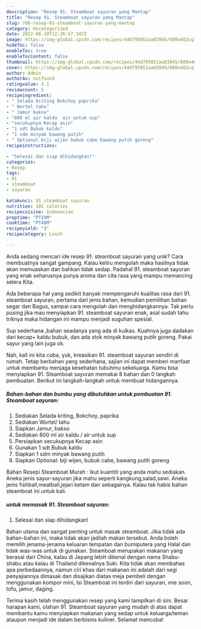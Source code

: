 ```yaml
---
description: "Resep 91. Steamboat sayuran yang Mantap"
title: "Resep 91. Steamboat sayuran yang Mantap"
slug: 786-resep-91-steamboat-sayuran-yang-mantap
category: Uncategorized
date: 2022-06-28T12:26:57.347Z
image: https://img-global.cpcdn.com/recipes/44d795051aa03945/680x482cq70/91-steamboat-sayuran-foto-resep-utama.jpg
hideToc: false
enableToc: true
enableTocContent: false
thumbnail: https://img-global.cpcdn.com/recipes/44d795051aa03945/680x482cq70/91-steamboat-sayuran-foto-resep-utama.jpg
cover: https://img-global.cpcdn.com/recipes/44d795051aa03945/680x482cq70/91-steamboat-sayuran-foto-resep-utama.jpg
author: Admin
authorAv: notfound
ratingvalue: 4.1
reviewcount: 5
recipeingredient:
- " Selada kriting Bokchoy paprika"
- " Wortel tahu"
- " Jamur bakso"
- "800 ml air kaldu  air untuk sup"
- "secukupnya Kecap asin"
- "1 sdt Bubuk kaldu"
- "1 sdm minyak bawang putih"
- " Optional biji wijen bubuk cabe bawang putih goreng"
recipeinstructions:

- "Selesai dan siap dihidangkan!"
categories:
- Resep
tags:
- 91
- steamboat
- sayuran

katakunci: 91 steamboat sayuran 
nutrition: 101 calories
recipecuisine: Indonesian
preptime: "PT19M"
cooktime: "PT40M"
recipeyield: "3"
recipecategory: Lunch

---
```





Anda sedang mencari ide resep 91. steamboat sayuran yang unik? Cara membuatnya sangat gampang. Kalau keliru mengolah maka hasilnya tidak akan memuaskan dan bahkan tidak sedap. Padahal 91. steamboat sayuran yang enak seharusnya punya aroma dan cita rasa yang mampu memancing selera Kita.





Ada beberapa hal yang sedikit banyak mempengaruhi kualitas rasa dari 91. steamboat sayuran, pertama dari jenis bahan, kemudian pemilihan bahan segar dan Bagus, sampai cara mengolah dan menghidangkannya. Tak perlu pusing jika mau menyiapkan 91. steamboat sayuran enak,      asal sudah tahu triknya maka hidangan ini mampu menjadi suguhan spesial.














Sup sederhana ,bahan seadanya yang ada di kulkas. Kuahnya juga dadakan dari kecap+ kaldu bubuk, dan ada stok minyak bawang putih goreng. Pakai sayur yang lain juga ok.






Nah, kali ini kita coba, yuk, kreasikan 91. steamboat sayuran sendiri di rumah. Tetap berbahan yang sederhana, sajian ini dapat memberi manfaat untuk membantu menjaga kesehatan tubuhmu sekeluarga. Kamu bisa menyiapkan 91. Steamboat sayuran memakai 8 bahan dan 0 langkah pembuatan. Berikut ini langkah-langkah untuk membuat hidangannya.

<!--inarticleads1-->

##### Bahan-bahan dan bumbu yang dibutuhkan untuk pembuatan 91. Steamboat sayuran:

1. Sediakan  Selada kriting, Bokchoy, paprika
1. Sediakan  Wortel/ tahu
1. Siapkan  Jamur, bakso
1. Sediakan 800 ml air kaldu / air untuk sup
1. Persiapkan secukupnya Kecap asin
1. Gunakan 1 sdt Bubuk kaldu
1. Siapkan 1 sdm minyak bawang putih
1. Siapkan  Optional: biji wijen, bubuk cabe, bawang putih goreng


Bahan Resepi Steamboat Murah : Ikut kuantiti yang anda mahu sediakan. Aneka jenis sayur-sayuran jika mahu seperti kangkung,salad,sawi. Aneka jenis fishball,meatball,jejari ketam dan sebagainya. Kalau tak habis bahan steamboat ini untuk kali. 

<!--inarticleads2-->

#####  untuk memasak 91. Steamboat sayuran:


1. Selesai dan siap dihidangkan!

Bahan utama dan sangat penting untuk masak steamboat. Jika tidak ada bahan-bahan ini, maka tidak akan jadilah makan tersebut. Anda boleh memilih jenama-jenama keluaran tempatan dan bumiputera yang Halal dan tidak was-was untuk di gunakan. Steamboat merupakan makanan yang berasal dari China, kalau di Jepang lebih dikenal dengan nama Shabu-shabu atau kalau di Thailand dikenalnya Suki. Kita tidak akan membahas apa perbedaannya, namun ciri khas dari makanan ini adalah dari segi penyajiannya dimasak dan disajikan diatas meja pembeli dengan menggunakan kompor mini, Isi Steamboat ini terdiri dari sayuran, mie soon, tofu, jamur, daging. 

Terima kasih telah menggunakan resep yang kami tampilkan di sini. Besar harapan kami, olahan 91. Steamboat sayuran yang mudah di atas dapat membantu kamu menyiapkan makanan yang sedap untuk keluarga/teman ataupun menjadi ide dalam berbisnis kuliner. Selamat mencoba!
